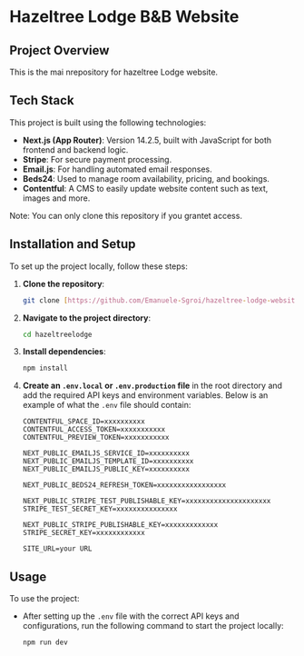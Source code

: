 # Hazeltree Lodge B&B Website

## Project Overview

This is the mai nrepository for hazeltree Lodge website.

## Tech Stack

This project is built using the following technologies:

- **Next.js (App Router)**: Version 14.2.5, built with JavaScript for both frontend and backend logic.
- **Stripe**: For secure payment processing.
- **Email.js**: For handling automated email responses.
- **Beds24**: Used to manage room availability, pricing, and bookings.
- **Contentful**: A CMS to easily update website content such as text, images and more.

Note: You can only clone this repository if you grantet access.

## Installation and Setup

To set up the project locally, follow these steps:

1. **Clone the repository**:

   ```bash
   git clone [https://github.com/Emanuele-Sgroi/hazeltree-lodge-website.git](https://github.com/Emanuele-Sgroi/Hazeltree-Lodge.git)
   ```

2. **Navigate to the project directory**:

   ```bash
   cd hazeltreelodge
   ```

3. **Install dependencies**:

   ```bash
   npm install
   ```

4. **Create an `.env.local` or `.env.production` file** in the root directory and add the required API keys and environment variables. Below is an example of what the `.env` file should contain:

   ```env
   CONTENTFUL_SPACE_ID=xxxxxxxxxx
   CONTENTFUL_ACCESS_TOKEN=xxxxxxxxxxx
   CONTENTFUL_PREVIEW_TOKEN=xxxxxxxxxxx

   NEXT_PUBLIC_EMAILJS_SERVICE_ID=xxxxxxxxxx
   NEXT_PUBLIC_EMAILJS_TEMPLATE_ID=xxxxxxxxxx
   NEXT_PUBLIC_EMAILJS_PUBLIC_KEY=xxxxxxxxxx

   NEXT_PUBLIC_BEDS24_REFRESH_TOKEN=xxxxxxxxxxxxxxxxx

   NEXT_PUBLIC_STRIPE_TEST_PUBLISHABLE_KEY=xxxxxxxxxxxxxxxxxxxxx
   STRIPE_TEST_SECRET_KEY=xxxxxxxxxxxxxxx

   NEXT_PUBLIC_STRIPE_PUBLISHABLE_KEY=xxxxxxxxxxxxx
   STRIPE_SECRET_KEY=xxxxxxxxxxxx

   SITE_URL=your URL
   ```

## Usage

To use the project:

- After setting up the `.env` file with the correct API keys and configurations, run the following command to start the project locally:

  ```bash
  npm run dev
  ```
